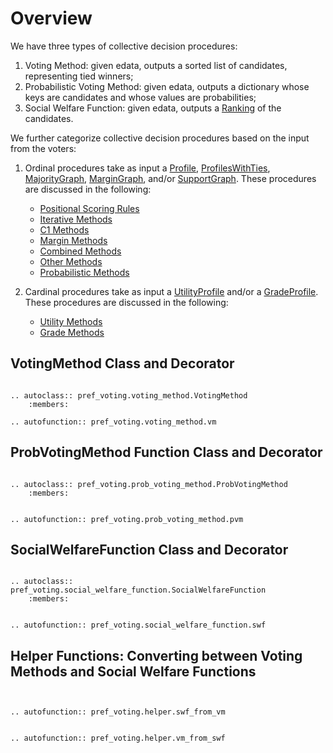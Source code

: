 Overview
==========

We have three types of collective decision procedures: 

  1. Voting Method: given edata, outputs a sorted list of candidates, representing tied winners;
  2. Probabilistic Voting Method: given edata, outputs a dictionary whose keys are candidates and whose values are probabilities;
  2. Social Welfare Function: given edata, outputs a [Ranking](ballots.md#ranking-class) of the candidates.

We further categorize collective decision procedures based on the input from the voters: 

  1. Ordinal procedures take as input a [Profile](profiles.md#profile-class), [ProfilesWithTies](profiles_with_ties.md), [MajorityGraph](weighted_majority_graphs.md#majoritygraph-class), [MarginGraph](weighted_majority_graphs.md#margingraph-class), and/or [SupportGraph](weighted_majority_graphs.md#supportgraph-class). These procedures are discussed in the following: 

      * [Positional Scoring Rules](scoring_methods.md)
      * [Iterative Methods](iterative_methods.md)
      * [C1 Methods](c1_methods.md)
      * [Margin Methods](margin_based_methods.md)
      * [Combined Methods](combined_methods.md)
      * [Other Methods](other_methods.md)
      * [Probabilistic Methods](probabilistic_methods.md)


  2. Cardinal procedures take as input a [UtilityProfile](utility_profiles.md) and/or a [GradeProfile](grade_profiles.md). These procedures are discussed in the following: 

      * [Utility Methods](utility_methods.md)
      * [Grade Methods](grade_methods.md)

## VotingMethod Class and Decorator

```{eval-rst} 

.. autoclass:: pref_voting.voting_method.VotingMethod
    :members: 

.. autofunction:: pref_voting.voting_method.vm

```

## ProbVotingMethod Function Class and Decorator

```{eval-rst} 

.. autoclass:: pref_voting.prob_voting_method.ProbVotingMethod
    :members: 


.. autofunction:: pref_voting.prob_voting_method.pvm

```

## SocialWelfareFunction Class and Decorator

```{eval-rst} 

.. autoclass:: pref_voting.social_welfare_function.SocialWelfareFunction
    :members: 


.. autofunction:: pref_voting.social_welfare_function.swf

```


## Helper Functions: Converting between Voting Methods and Social Welfare Functions

```{eval-rst} 


.. autofunction:: pref_voting.helper.swf_from_vm


.. autofunction:: pref_voting.helper.vm_from_swf


```